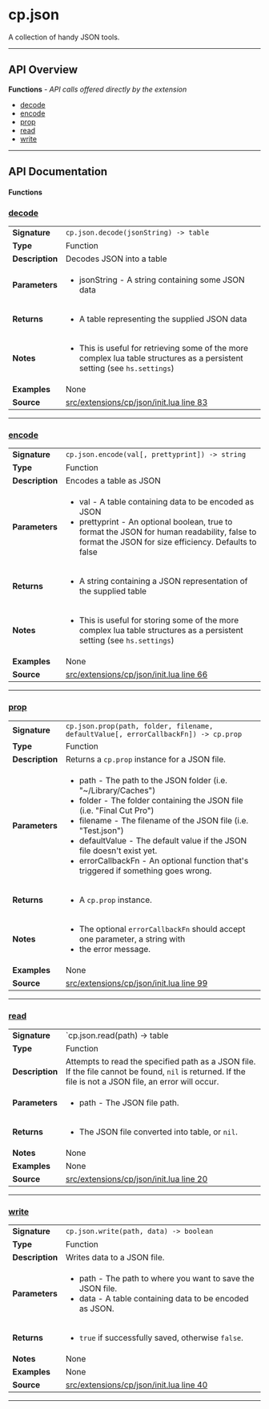 # cp.json

A collection of handy JSON tools.

---

## API Overview
**Functions** - _API calls offered directly by the extension_
 * [decode](#decode)
 * [encode](#encode)
 * [prop](#prop)
 * [read](#read)
 * [write](#write)


---

## API Documentation

#### Functions


### [decode](#decode)

|                                             |                                                                                     |
| --------------------------------------------|-------------------------------------------------------------------------------------|
| **Signature**                               | `cp.json.decode(jsonString) -> table`                                                                    |
| **Type**                                    | Function                                                                     |
| **Description**                             | Decodes JSON into a table                                                                     |
| **Parameters**                              | <ul><li>jsonString - A string containing some JSON data</li></ul> |
| **Returns**                                 | <ul><li>A table representing the supplied JSON data</li></ul>          |
| **Notes**                                   | <ul><li>This is useful for retrieving some of the more complex lua table structures as a persistent setting (see `hs.settings`)</li></ul> |
| **Examples**                                | None |
| **Source**                                  | [src/extensions/cp/json/init.lua line 83](https://github.com/CommandPost/CommandPost/blob/develop/src/extensions/cp/json/init.lua#L83) |

---


### [encode](#encode)

|                                             |                                                                                     |
| --------------------------------------------|-------------------------------------------------------------------------------------|
| **Signature**                               | `cp.json.encode(val[, prettyprint]) -> string`                                                                    |
| **Type**                                    | Function                                                                     |
| **Description**                             | Encodes a table as JSON                                                                     |
| **Parameters**                              | <ul><li>val - A table containing data to be encoded as JSON</li><li>prettyprint - An optional boolean, true to format the JSON for human readability, false to format the JSON for size efficiency. Defaults to false</li></ul> |
| **Returns**                                 | <ul><li>A string containing a JSON representation of the supplied table</li></ul>          |
| **Notes**                                   | <ul><li>This is useful for storing some of the more complex lua table structures as a persistent setting (see `hs.settings`)</li></ul> |
| **Examples**                                | None |
| **Source**                                  | [src/extensions/cp/json/init.lua line 66](https://github.com/CommandPost/CommandPost/blob/develop/src/extensions/cp/json/init.lua#L66) |

---


### [prop](#prop)

|                                             |                                                                                     |
| --------------------------------------------|-------------------------------------------------------------------------------------|
| **Signature**                               | `cp.json.prop(path, folder, filename, defaultValue[, errorCallbackFn]) -> cp.prop`                                                                    |
| **Type**                                    | Function                                                                     |
| **Description**                             | Returns a `cp.prop` instance for a JSON file.                                                                     |
| **Parameters**                              | <ul><li>path - The path to the JSON folder (i.e. "~/Library/Caches")</li><li>folder - The folder containing the JSON file (i.e. "Final Cut Pro")</li><li>filename - The filename of the JSON file (i.e. "Test.json")</li><li>defaultValue - The default value if the JSON file doesn't exist yet.</li><li>errorCallbackFn - An optional function that's triggered if something goes wrong.</li></ul> |
| **Returns**                                 | <ul><li>A `cp.prop` instance.</li></ul>          |
| **Notes**                                   | <ul><li>The optional `errorCallbackFn` should accept one parameter, a string with</li><li>   the error message.</li></ul> |
| **Examples**                                | None |
| **Source**                                  | [src/extensions/cp/json/init.lua line 99](https://github.com/CommandPost/CommandPost/blob/develop/src/extensions/cp/json/init.lua#L99) |

---


### [read](#read)

|                                             |                                                                                     |
| --------------------------------------------|-------------------------------------------------------------------------------------|
| **Signature**                               | `cp.json.read(path) -> table | nil`                                                                    |
| **Type**                                    | Function                                                                     |
| **Description**                             | Attempts to read the specified path as a JSON file. If the file cannot be found, `nil` is returned. If the file is not a JSON file, an error will occur.                                                                     |
| **Parameters**                              | <ul><li>path - The JSON file path.</li></ul> |
| **Returns**                                 | <ul><li>The JSON file converted into table, or `nil`.</li></ul>          |
| **Notes**                                   | None |
| **Examples**                                | None |
| **Source**                                  | [src/extensions/cp/json/init.lua line 20](https://github.com/CommandPost/CommandPost/blob/develop/src/extensions/cp/json/init.lua#L20) |

---


### [write](#write)

|                                             |                                                                                     |
| --------------------------------------------|-------------------------------------------------------------------------------------|
| **Signature**                               | `cp.json.write(path, data) -> boolean`                                                                    |
| **Type**                                    | Function                                                                     |
| **Description**                             | Writes data to a JSON file.                                                                     |
| **Parameters**                              | <ul><li>path - The path to where you want to save the JSON file.</li><li>data - A table containing data to be encoded as JSON.</li></ul> |
| **Returns**                                 | <ul><li>`true` if successfully saved, otherwise `false`.</li></ul>          |
| **Notes**                                   | None |
| **Examples**                                | None |
| **Source**                                  | [src/extensions/cp/json/init.lua line 40](https://github.com/CommandPost/CommandPost/blob/develop/src/extensions/cp/json/init.lua#L40) |

---

